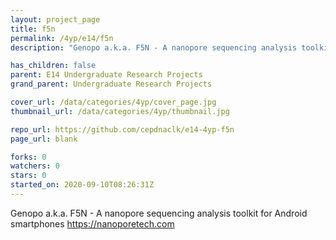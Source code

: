 ```yaml
---
layout: project_page
title: f5n
permalink: /4yp/e14/f5n
description: "Genopo a.k.a. F5N - A nanopore sequencing analysis toolkit for Android smartphones https://nanoporetech.com"

has_children: false
parent: E14 Undergraduate Research Projects
grand_parent: Undergraduate Research Projects

cover_url: /data/categories/4yp/cover_page.jpg
thumbnail_url: /data/categories/4yp/thumbnail.jpg

repo_url: https://github.com/cepdnaclk/e14-4yp-f5n
page_url: blank

forks: 0
watchers: 0
stars: 0
started_on: 2020-09-10T08:26:31Z
---
```

Genopo a.k.a. F5N - A nanopore sequencing analysis toolkit for Android smartphones https://nanoporetech.com


